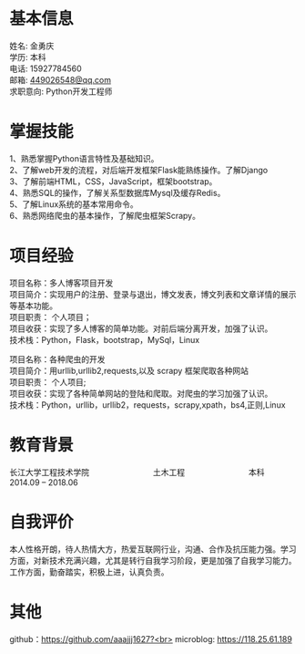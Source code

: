 基本信息
====
姓名: 金勇庆<br>
学历: 本科<br>
电话: 15927784560<br>
邮箱: 449026548@qq.com<br>
求职意向: Python开发工程师<br>


掌握技能
====
1、熟悉掌握Python语言特性及基础知识。<br>
2、了解web开发的流程，对后端开发框架Flask能熟练操作。了解Django<br>
3、了解前端HTML，CSS，JavaScript，框架bootstrap。<br>
4、熟悉SQL的操作，了解关系型数据库Mysql及缓存Redis。<br>
5、了解Linux系统的基本常用命令。<br>
6、熟悉网络爬虫的基本操作，了解爬虫框架Scrapy。<br>

项目经验
====
项目名称：多人博客项目开发<br>
项目简介：实现用户的注册、登录与退出，博文发表，博文列表和文章详情的展示等基本功能。<br>
项目职责： 个人项目；<br>
项目收获：实现了多人博客的简单功能。对前后端分离开发，加强了认识。<br>
技术栈：Python，Flask，bootstrap，MySql，Linux<br>

项目名称：各种爬虫的开发<br>
项目简介：用urllib,urllib2,requests,以及 scrapy 框架爬取各种网站<br>
项目职责： 个人项目;<br>
项目收获：实现了各种简单网站的登陆和爬取。对爬虫的学习加强了认识。<br>
技术栈：Python，urllib，urllib2，requests，scrapy,xpath，bs4,正则,Linux<br>



教育背景
====
长江大学工程技术学院　　　　　　　　土木工程　　　　　　　　本科　　　　　　　　　　2014.09 – 2018.06

自我评价
===
本人性格开朗，待人热情大方，热爱互联网行业，沟通、合作及抗压能力强。学习方面，对新技术充满兴趣，尤其是转行自我学习阶段，更是加强了自我学习能力。工作方面，勤奋踏实，积极上进，认真负责。

其他
====
github：https://github.com/aaajjj1627?<br>
microblog: https://118.25.61.189<br>
